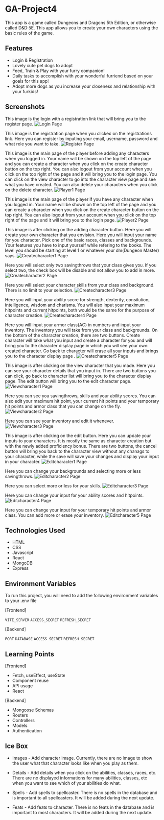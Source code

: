# GA-Project4

This app is a game called Dungeons and Dragons 5th Edition, or otherwise called D&D 5E. This app allows you to create your own characters using the basic rules of the game.

## Features

- Login & Registration
- Lovely cute pet dogs to adopt
- Feed, Train & Play with your furry companion!
- Daily tasks to accomplish with your wonderful furriend based on your goals for this app!
- Adopt more dogs as you increase your closeness and relationship with your furkids!

## Screenshots

This image is the login with a registration link that will bring you to the register page.
![Login Page](./image/Login.png)

This image is the registration page when you clicked on the registrations link. Here you can register by inputing your email, username, password and what role you want to take.
![Register Page](./image/Register.png)

This image is the main page of the player before adding any characters when you logged in. Your name will be shown on the top left of the page and you can create a character when you click on the create character button on the top right. You can also logout from your account when you click on the top right of the page and it will bring you to the login page. You can click on the view character to go into the character view page and see what you have created. You can also delete your characters when you click on the delete character.
![Player1 Page](./image/Player1.png)

This image is the main page of the player if you have any character when you logged in. Your name will be shown on the top left of the page and you can create a character when you click on the create character button on the top right. You can also logout from your account when you click on the top right of the page and it will bring you to the login page.
![Player2 Page](./image/Player2.png)

This image is after clicking on the adding character button. Here you will create your own character that you envision.
Here you will input your name for you character. Pick one of the basic races, classes and backgrounds. Your features you have to input yourself while refering to the books. The level you should be starting at level 1 or whatever your dm(Dungeon Master) says.
![Createcharacter1 Page](./image/Createcharacter1.png)

Here you will select only two savingthrows that your class gives you. If you select two, the check box will be disable and not allow you to add in more.
![Createcharacter2 Page](./image/Createcharacter2.png)

Here you will select your character skills from your class and background. There is no limit to your selection.
![Createcharacter3 Page](./image/Createcharacter3.png)

Here you will input your ability score for strength, dexterity, consitution, intelligence, wisdom and charisma. You will also input your maximum hitpoints and current hitpoints, both would be the same for the purpose of character creation.
![Createcharacter4 Page](./image/Createcharacter4.png)

Here you will input your armor class(AC) in numbers and input your inventory. The inventory you will take from your class and backgrounds. On the bottom of the character creation, there are two buttons. Create character will take what you input and create a character for you and will bring you to the character display page in which you will see your own created character. Go back to character will erase all your inputs and brings you to the character display page .
![Createcharacter5 Page](./image/Createcharacter5.png)

This image is after clicking on the view character that you made. Here you can see your character details that you input in. There are two buttons you can click, go back to character list will bring you to the character display page. The edit button will bring you to the edit character page.
![Viewcharacter1 Page](./image/Viewcharacter1.png)

Here you can see you savingthrows, skills and your ability scores. You can also edit your maximum hit point, your current hit points and your temporary hit points and armor class that you can change on the fly.
![Viewcharacter2 Page](./image/Viewcharacter2.png)

Here you can see your inventory and edit it whenever.
![Viewcharacter3 Page](./image/Viewcharacter3.png)

This image is after clicking on the edit button. Here you can update your inputs to your characters. It is mostly the same as character creation but with the newly added proficiency bonus. There are two buttons, the cancel button will bring you back to the character view without any chanags to your character, while the save will save your changes and display your input in your character.
![Editcharacter1 Page](./image/Editcharacter1.png)

Here you can change your backgrounds and selecting more or less savingthrows.
![Editcharacter2 Page](./image/Editcharacter2.png)

Here you can select more or less for your skills.
![Editcharacter3 Page](./image/Editcharacter3.png)

Here you can change your input for your ability scores and hitpoints.
![Editcharacter4 Page](./image/Editcharacter4.png)

Here you can change your input for your temporary hit points and armor class. You can add more or erase your inventory.
![Editcharacter5 Page](./image/Editcharacter5.png)

## Technologies Used

- HTML
- CSS
- Javascript
- React
- MongoDB
- Express

## Environment Variables

To run this project, you will need to add the following environment variables to your .env file

[Frontend]

`VITE_SERVER`
`ACCESS_SECRET`
`REFRESH_SECRET`

[Backend]

`PORT`
`DATABASE`
`ACCESS_SECRET`
`REFRESH_SECRET`

## Learning Points

[Frontend]

- Fetch, useEffect, useState
- Component reuse
- API usage
- React

[Backend]

- Mongoose Schemas
- Routers
- Controllers
- Models
- Authentication

## Ice Box

- Images - Add character image. Currently, there are no image to show the user what that character looks like when you play as them.

- Details - Add details when you click on the abilities, classes, races, etc. There are no displayed informations for many abilities, classes, etc when you want to see which of your abilities do what.

- Spells - Add spells to spellcaster. There is no spells in the database and is important to all spellcasters. It will be added during the next update.

- Feats - Add feats to character. There is no feats in the database and is important to most characters. It will be added during the next update.

